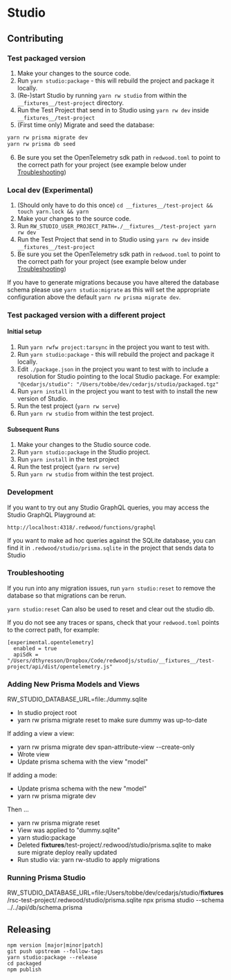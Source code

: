 # Studio

## Contributing

### Test packaged version
1. Make your changes to the source code.
2. Run `yarn studio:package` - this will rebuild the project and package it locally.
3. (Re-)start Studio by running `yarn rw studio` from within the
  `__fixtures__/test-project` directory.
4. Run the Test Project that send in to Studio using `yarn rw dev` inside
  `__fixtures__/test-project`
5. (First time only) Migrate and seed the database:
  ```bash
  yarn rw prisma migrate dev
  yarn rw prisma db seed
  ```
6. Be sure you set the OpenTelemetry sdk path in `redwood.toml` to point to the
  correct path for your project (see example below under
  [Troubleshooting](#troubleshooting))

### Local dev (Experimental)
1. (Should only have to do this once)
  `cd __fixtures__/test-project && touch yarn.lock && yarn`
2. Make your changes to the source code.
3. Run `RW_STUDIO_USER_PROJECT_PATH=./__fixtures__/test-project yarn rw dev`
4. Run the Test Project that send in to Studio using `yarn rw dev` inside
  `__fixtures__/test-project`
5. Be sure you set the OpenTelemetry sdk path in `redwood.toml` to point to the
  correct path for your project (see example below under
  [Troubleshooting](#troubleshooting))

If you have to generate migrations because you have altered the database schema please use `yarn studio:migrate` as this will set the appropriate configuration above the default `yarn rw prisma migrate dev`.

### Test packaged version with a different project

#### Initial setup
1. Run `yarn rwfw project:tarsync` in the project you want to test with.
2. Run `yarn studio:package` - this will rebuild the project and package it locally.
3. Edit `./package.json` in the project you want to test with to include a
   resolution for Studio pointing to the local Studio package. For example:
   `"@cedarjs/studio": "/Users/tobbe/dev/cedarjs/studio/packaged.tgz"`
4. Run `yarn install` in the project you want to test with to install the new version of Studio.
5. Run the test project (`yarn rw serve`)
6. Run `yarn rw studio` from within the test project.

#### Subsequent Runs
1. Make your changes to the Studio source code.
2. Run `yarn studio:package` in the Studio project.
3. Run `yarn install` in the test project
4. Run the test project (`yarn rw serve`)
5. Run `yarn rw studio` from within the test project.


### Development

If you want to try out any Studio GraphQL queries, you may access the Studio GraphQL Playground at:

`http://localhost:4318/.redwood/functions/graphql`

If you want to make ad hoc queries against the SQLite database, you can find it in `.redwood/studio/prisma.sqlite` in the project that sends data to Studio

### Troubleshooting

If you run into any migration issues, run `yarn studio:reset` to remove the database so that migrations can be rerun.

`yarn studio:reset` Can also be used to reset and clear out the studio db.

If you do not see any traces or spans, check that your `redwood.toml` points to the correct path, for example:

```
[experimental.opentelemetry]
  enabled = true
  apiSdk = "/Users/dthyresson/Dropbox/Code/redwoodjs/studio/__fixtures__/test-project/api/dist/opentelemetry.js"
```

### Adding New Prisma Models and Views

RW_STUDIO_DATABASE_URL=file:./dummy.sqlite

* In studio project root
* yarn rw prisma migrate reset to make sure dummy was up-to-date

If adding a view a view:

* yarn rw prisma migrate dev span-attribute-view --create-only
* Wrote view
* Update prisma schema with the view "model"

If adding a mode:

* Update prisma schema with the new "model"
* yarn rw prisma migrate dev

Then ...

* yarn rw prisma migrate reset
* View was applied to "dummy.sqlite"
* yarn studio:package
* Deleted __fixtures__/test-project/.redwood/studio/prisma.sqlite to make sure migrate deploy really updated
* Run studio via: yarn rw-studio to apply migrations

### Running Prisma Studio

RW_STUDIO_DATABASE_URL=file:/Users/tobbe/dev/cedarjs/studio/__fixtures__/rsc-test-project/.redwood/studio/prisma.sqlite npx prisma studio --schema ../../api/db/schema.prisma


## Releasing

```
npm version [major|minor|patch]
git push upstream --follow-tags
yarn studio:package --release
cd packaged
npm publish
```
